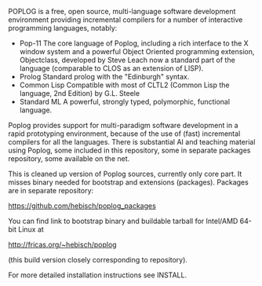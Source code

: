 POPLOG is a free, open source, multi-language software development
environment providing incremental compilers for a number of interactive
programming languages, notably:

* Pop-11
    The core language of Poplog, including a rich interface to the X
    window system and a powerful Object Oriented programming extension,
    Objectclass, developed by Steve Leach now a standard part of the
    language (comparable to CLOS as an extension of LISP). 
* Prolog
    Standard prolog with the "Edinburgh" syntax.
* Common Lisp
    Compatible with most of CLTL2 (Common Lisp the language, 2nd
    Edition) by G.L. Steele
* Standard ML
    A powerful, strongly typed, polymorphic, functional language.

Poplog provides support for multi-paradigm software development in a
rapid prototyping environment, because of the use of (fast) incremental
compilers for all the languages.  There is substantial AI and teaching
material using Poplog, some included in this repository, some
in separate packages repository, some available on the net.

This is cleaned up version of Poplog sources, currently only
core part.  It misses binary needed for bootstrap and extensions
(packages).  Packages are in separate repository:

  https://github.com/hebisch/poplog_packages

You can find link to bootstrap binary and buildable tarball for
Intel/AMD 64-bit Linux at

  http://fricas.org/~hebisch/poplog

(this build version closely corresponding to repository).

For more detailed installation instructions see INSTALL.
